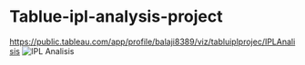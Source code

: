 # Tablue-ipl-analysis-project
https://public.tableau.com/app/profile/balaji8389/viz/tabluiplprojec/IPLAnalisis
![IPL Analisis](https://user-images.githubusercontent.com/99608924/201482468-df67534b-0f98-4502-ad08-7aaae91319fa.png)

